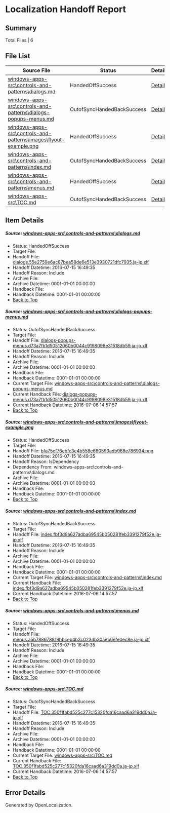 # <a name='report-top'></a> Localization Handoff Report

## Summary
 Total Files | 6

## File List
 Source File | Status | Details 
 ----------- | ------ | ------- 
 [windows-apps-src\controls-and-patterns\dialogs.md](https://github.com/Microsoft/windows-apps/blob/6df98bbeae38f72ffd844317a89c98e01a70ef87/windows-apps-src/controls-and-patterns/dialogs.md) | HandedOffSuccess | [Details](#35dc13b521ea0c3cb7548a3aa4bc96101286f0a5531)
 [windows-apps-src\controls-and-patterns\dialogs-popups-menus.md](https://github.com/Microsoft/windows-apps/blob/6df98bbeae38f72ffd844317a89c98e01a70ef87/windows-apps-src/controls-and-patterns/dialogs-popups-menus.md) | OutofSyncHandedBackSuccess | [Details](#066c9de7630931d9e709de6c6ba2c32677b488c4530)
 [windows-apps-src\controls-and-patterns\images\flyout-example.png](https://github.com/Microsoft/windows-apps/blob/6df98bbeae38f72ffd844317a89c98e01a70ef87/windows-apps-src/controls-and-patterns/images/flyout-example.png) | HandedOffSuccess | [Details](#bfa75ef76ebfc3e4b558e660593adb968e786934987)
 [windows-apps-src\controls-and-patterns\index.md](https://github.com/Microsoft/windows-apps/blob/6df98bbeae38f72ffd844317a89c98e01a70ef87/windows-apps-src/controls-and-patterns/index.md) | OutofSyncHandedBackSuccess | [Details](#1068be699fc82c7a22d7bc75746e95b3f79105f81928)
 [windows-apps-src\controls-and-patterns\menus.md](https://github.com/Microsoft/windows-apps/blob/6df98bbeae38f72ffd844317a89c98e01a70ef87/windows-apps-src/controls-and-patterns/menus.md) | HandedOffSuccess | [Details](#1bd21730613670e8213040a7e27fef7a7672332a1934)
 [windows-apps-src\TOC.md](https://github.com/Microsoft/windows-apps/blob/6df98bbeae38f72ffd844317a89c98e01a70ef87/windows-apps-src/TOC.md) | OutofSyncHandedBackSuccess | [Details](#3c0d145393654e42674ca4584750ce506cca671b5306)

## Item Details
##### <a name='35dc13b521ea0c3cb7548a3aa4bc96101286f0a5531'></a> Source: [windows-apps-src\controls-and-patterns\dialogs.md](https://github.com/Microsoft/windows-apps/blob/6df98bbeae38f72ffd844317a89c98e01a70ef87/windows-apps-src/controls-and-patterns/dialogs.md)
* Status: HandedOffSuccess
* Target File: 
* Handoff File: [dialogs.55e2759e6ac87bea58de6e513e3930721dfc7935.ja-jp.xlf](https://github.com/Microsoft/WDG.handoff/blob/00564dd7d6a7eeb123bc49ef710fcc6269390610/ol-handoff/Microsoft/windows-apps.ja-jp/master/dialogs.55e2759e6ac87bea58de6e513e3930721dfc7935.ja-jp.xlf)
* Handoff Datetime: 2016-07-15 16:49:35
* Handoff Reason: Include
* Archive File: 
* Archive Datetime: 0001-01-01 00:00:00
* Handback File: 
* Handback Datetime: 0001-01-01 00:00:00
* [Back to Top](#report-top)

##### <a name='066c9de7630931d9e709de6c6ba2c32677b488c4530'></a> Source: [windows-apps-src\controls-and-patterns\dialogs-popups-menus.md](https://github.com/Microsoft/windows-apps/blob/6df98bbeae38f72ffd844317a89c98e01a70ef87/windows-apps-src/controls-and-patterns/dialogs-popups-menus.md)
* Status: OutofSyncHandedBackSuccess
* Target File: 
* Handoff File: [dialogs-popups-menus.d73a7fb1d50512060b0044c9198098e31518db59.ja-jp.xlf](https://github.com/Microsoft/WDG.handoff/blob/00564dd7d6a7eeb123bc49ef710fcc6269390610/ol-handoff/Microsoft/windows-apps.ja-jp/master/dialogs-popups-menus.d73a7fb1d50512060b0044c9198098e31518db59.ja-jp.xlf)
* Handoff Datetime: 2016-07-15 16:49:35
* Handoff Reason: Include
* Archive File: 
* Archive Datetime: 0001-01-01 00:00:00
* Handback File: 
* Handback Datetime: 0001-01-01 00:00:00
* Current Target File: [windows-apps-src\controls-and-patterns\dialogs-popups-menus.md](https://github.com/Microsoft/windows-apps.ja-jp/blob/50184089ee68f46cd2f416adf3a3994777b91210/windows-apps-src/controls-and-patterns/dialogs-popups-menus.md)
* Current Handback File: [dialogs-popups-menus.d73a7fb1d50512060b0044c9198098e31518db59.ja-jp.xlf](https://github.com/Microsoft/WDG.handback/blob/4b30c8e256811740592ee2bde985c1f06955abde/ol-handback/Microsoft/windows-apps.ja-jp/master/dialogs-popups-menus.d73a7fb1d50512060b0044c9198098e31518db59.ja-jp.xlf)
* Current Handback Datetime: 2016-07-06 14:57:57
* [Back to Top](#report-top)

##### <a name='bfa75ef76ebfc3e4b558e660593adb968e786934987'></a> Source: [windows-apps-src\controls-and-patterns\images\flyout-example.png](https://github.com/Microsoft/windows-apps/blob/6df98bbeae38f72ffd844317a89c98e01a70ef87/windows-apps-src/controls-and-patterns/images/flyout-example.png)
* Status: HandedOffSuccess
* Target File: 
* Handoff File: [bfa75ef76ebfc3e4b558e660593adb968e786934.png](https://github.com/Microsoft/WDG.handoff/blob/00564dd7d6a7eeb123bc49ef710fcc6269390610/ol-handoff/Microsoft/windows-apps.ja-jp/master/bfa75ef76ebfc3e4b558e660593adb968e786934.png)
* Handoff Datetime: 2016-07-15 16:49:35
* Handoff Reason: IsDependency
* Dependency From: windows-apps-src\controls-and-patterns\dialogs.md
* Archive File: 
* Archive Datetime: 0001-01-01 00:00:00
* Handback File: 
* Handback Datetime: 0001-01-01 00:00:00
* [Back to Top](#report-top)

##### <a name='1068be699fc82c7a22d7bc75746e95b3f79105f81928'></a> Source: [windows-apps-src\controls-and-patterns\index.md](https://github.com/Microsoft/windows-apps/blob/6df98bbeae38f72ffd844317a89c98e01a70ef87/windows-apps-src/controls-and-patterns/index.md)
* Status: OutofSyncHandedBackSuccess
* Target File: 
* Handoff File: [index.fbf3d9a627adba69545b050281feb3391279f52e.ja-jp.xlf](https://github.com/Microsoft/WDG.handoff/blob/00564dd7d6a7eeb123bc49ef710fcc6269390610/ol-handoff/Microsoft/windows-apps.ja-jp/master/index.fbf3d9a627adba69545b050281feb3391279f52e.ja-jp.xlf)
* Handoff Datetime: 2016-07-15 16:49:35
* Handoff Reason: Include
* Archive File: 
* Archive Datetime: 0001-01-01 00:00:00
* Handback File: 
* Handback Datetime: 0001-01-01 00:00:00
* Current Target File: [windows-apps-src\controls-and-patterns\index.md](https://github.com/Microsoft/windows-apps.ja-jp/blob/50184089ee68f46cd2f416adf3a3994777b91210/windows-apps-src/controls-and-patterns/index.md)
* Current Handback File: [index.fbf3d9a627adba69545b050281feb3391279f52e.ja-jp.xlf](https://github.com/Microsoft/WDG.handback/blob/4b30c8e256811740592ee2bde985c1f06955abde/ol-handback/Microsoft/windows-apps.ja-jp/master/index.fbf3d9a627adba69545b050281feb3391279f52e.ja-jp.xlf)
* Current Handback Datetime: 2016-07-06 14:57:57
* [Back to Top](#report-top)

##### <a name='1bd21730613670e8213040a7e27fef7a7672332a1934'></a> Source: [windows-apps-src\controls-and-patterns\menus.md](https://github.com/Microsoft/windows-apps/blob/6df98bbeae38f72ffd844317a89c98e01a70ef87/windows-apps-src/controls-and-patterns/menus.md)
* Status: HandedOffSuccess
* Target File: 
* Handoff File: [menus.a5b788678819bbceb4b3c023db30aeb6efe0ec8e.ja-jp.xlf](https://github.com/Microsoft/WDG.handoff/blob/00564dd7d6a7eeb123bc49ef710fcc6269390610/ol-handoff/Microsoft/windows-apps.ja-jp/master/menus.a5b788678819bbceb4b3c023db30aeb6efe0ec8e.ja-jp.xlf)
* Handoff Datetime: 2016-07-15 16:49:35
* Handoff Reason: Include
* Archive File: 
* Archive Datetime: 0001-01-01 00:00:00
* Handback File: 
* Handback Datetime: 0001-01-01 00:00:00
* [Back to Top](#report-top)

##### <a name='3c0d145393654e42674ca4584750ce506cca671b5306'></a> Source: [windows-apps-src\TOC.md](https://github.com/Microsoft/windows-apps/blob/6df98bbeae38f72ffd844317a89c98e01a70ef87/windows-apps-src/TOC.md)
* Status: OutofSyncHandedBackSuccess
* Target File: 
* Handoff File: [TOC.350f1fabd525c277c15320fda16caad6a319dd0a.ja-jp.xlf](https://github.com/Microsoft/WDG.handoff/blob/00564dd7d6a7eeb123bc49ef710fcc6269390610/ol-handoff/Microsoft/windows-apps.ja-jp/master/TOC.350f1fabd525c277c15320fda16caad6a319dd0a.ja-jp.xlf)
* Handoff Datetime: 2016-07-15 16:49:35
* Handoff Reason: Include
* Archive File: 
* Archive Datetime: 0001-01-01 00:00:00
* Handback File: 
* Handback Datetime: 0001-01-01 00:00:00
* Current Target File: [windows-apps-src\TOC.md](https://github.com/Microsoft/windows-apps.ja-jp/blob/50184089ee68f46cd2f416adf3a3994777b91210/windows-apps-src/TOC.md)
* Current Handback File: [TOC.350f1fabd525c277c15320fda16caad6a319dd0a.ja-jp.xlf](https://github.com/Microsoft/WDG.handback/blob/4b30c8e256811740592ee2bde985c1f06955abde/ol-handback/Microsoft/windows-apps.ja-jp/master/TOC.350f1fabd525c277c15320fda16caad6a319dd0a.ja-jp.xlf)
* Current Handback Datetime: 2016-07-06 14:57:57
* [Back to Top](#report-top)


## Error Details

Generated by OpenLocalization.

